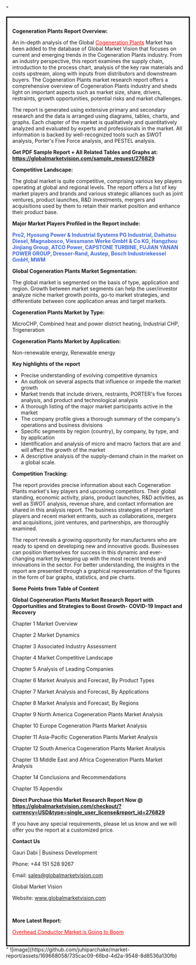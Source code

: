 "<div style='border: 3px solid black; padding: 1em;'>

<strong>Cogeneration Plants Report Overview:</strong>

An in-depth analysis of the Global <a style='color: #ff0000;' href='https://globalmarketvision.com/reports/global-cogeneration-plants-market/276829'>Cogeneration Plants</a> Market has been added to the database of Global Market Vision that focuses on current and emerging trends in the Cogeneration Plants industry. From an industry perspective, this report examines the supply chain, introduction to the process chart, analysis of the key raw materials and costs upstream, along with inputs from distributors and downstream buyers. The Cogeneration Plants market research report offers a comprehensive overview of Cogeneration Plants industry and sheds light on important aspects such as market size, share, drivers, restraints, growth opportunities, potential risks and market challenges.

The report is generated using extensive primary and secondary research and the data is arranged using diagrams, tables, charts, and graphs. Each chapter of the market is qualitatively and quantitatively analyzed and evaluated by experts and professionals in the market. All information is backed by well-recognized tools such as SWOT analysis, Porter's Five Force analysis, and PESTEL analysis.

<strong>Get PDF Sample Report + All Related Tables and Graphs at</strong><strong>:</strong><strong> <a style='color: #ff0000;' href='https://globalmarketvision.com/sample_request/276829?utm_source=linkedinPulse&utm_medium=SN&utm_campaign=SN'><strong>https://globalmarketvision.com/sample_request/276829</strong></a></strong>

<strong>Competitive Landscape:</strong>

The global market is quite competitive, comprising various key players operating at global and regional levels. The report offers a list of key market players and brands and various strategic alliances such as joint ventures, product launches, R&amp;D investments, mergers and acquisitions used by them to retain their market position and enhance their product base.

<strong>Major Market Players Profiled in the Report include:</strong>

<strong style='color: #4169e1;'>Pro2, Hyosung Power & Industrial Systems PG Industrial, Daihatsu Diesel, Magnabosco, Viessmann Werke GmbH & Co KG, Hangzhou Jinjiang Group, ATCO Power, CAPSTONE TURBINE, FUJIAN YANAN POWER GROUP, Dresser-Rand, Austep, Bosch Industriekessel GmbH, MWM</strong>

<strong>Global Cogeneration Plants Market Segmentation:</strong>

The global market is segmented on the basis of type, application and region. Growth between market segments can help the user/investor analyze niche market growth points, go-to market strategies, and differentiate between core application areas and target markets.

<strong>Cogeneration Plants Market by Type</strong><strong>:</strong>

MicroCHP, Combined heat and power district heating, Industrial CHP, Trigeneration

<strong>Cogeneration Plants Market by</strong><strong> Application:</strong>

Non-renewable energy, Renewable energy

<strong>Key highlights of the report</strong>
<ul>
  <li>Precise understanding of evolving competitive dynamics</li>
  <li>An outlook on several aspects that influence or impede the market growth</li>
  <li>Market trends that include drivers, restraints, PORTER's five forces analysis, and product and technological analysis</li>
  <li>A thorough listing of the major market participants active in the market</li>
  <li>The company profile gives a thorough summary of the company's operations and business divisions</li>
  <li>Specific segments by region (country), by company, by type, and by application</li>
  <li>Identification and analysis of micro and macro factors that are and will affect the growth of the market</li>
  <li>A descriptive analysis of the supply-demand chain in the market on a global scale.</li>
</ul>
<strong>Competition Tracking:</strong>

The report provides precise information about each Cogeneration Plants market's key players and upcoming competitors. Their global standing, economic activity, plans, product launches, R&amp;D activities, as well as SWOT analysis, revenue share, and contact information are shared in this analysis report. The business strategies of important players and recent market entrants, such as collaborations, mergers and acquisitions, joint ventures, and partnerships, are thoroughly examined.

The report reveals a growing opportunity for manufacturers who are ready to spend on developing new and innovative goods. Businesses can position themselves for success in this dynamic and ever-changing market by keeping up with the most recent trends and innovations in the sector. For better understanding, the insights in the report are presented through a graphical representation of the figures in the form of bar graphs, statistics, and pie charts.

<strong>Some Points from Table of Content</strong>

<strong>Global Cogeneration Plants Market Research Report with Opportunities and Strategies to Boost Growth- COVID-19 Impact and Recovery</strong>

Chapter 1 Market Overview

Chapter 2 Market Dynamics

Chapter 3 Associated Industry Assessment

Chapter 4 Market Competitive Landscape

Chapter 5 Analysis of Leading Companies

Chapter 6 Market Analysis and Forecast, By Product Types

Chapter 7 Market Analysis and Forecast, By Applications

Chapter 8 Market Analysis and Forecast, By Regions

Chapter 9 North America Cogeneration Plants Market Analysis

Chapter 10 Europe Cogeneration Plants Market Analysis

Chapter 11 Asia-Pacific Cogeneration Plants Market Analysis

Chapter 12 South America Cogeneration Plants Market Analysis

Chapter 13 Middle East and Africa Cogeneration Plants Market Analysis

Chapter 14 Conclusions and Recommendations

Chapter 15 Appendix

<strong>Direct Purchase this Market Research Report Now @ <a style='color: #ff0000;' href='https://globalmarketvision.com/checkout/?currency=USD&type=single_user_license&report_id=276829?utm_source=linkedinPulse&utm_medium=SN&utm_campaign=SN'><strong>https://globalmarketvision.com/checkout/?currency=USD&type=single_user_license&report_id=276829</strong></a></strong>

If you have any special requirements, please let us know and we will offer you the report at a customized price.
<p id='ember58' class='ember-view reader-content-blocks__paragraph'><strong>Contact Us</strong></p>
<p id='ember59' class='ember-view reader-content-blocks__paragraph'>Gauri Dabi | Business Development</p>
<p id='ember60' class='ember-view reader-content-blocks__paragraph'>Phone: +44 151 528 9267</p>
Email: <a href='mailto:sales@globalmarketvision.com'>sales@globalmarketvision.com</a>

Global Market Vision

Website: <a href='http://www.globalmarketvision.com/'>www.globalmarketvision.com</a>

&nbsp;

<strong>More Latest Report:</strong>

<a style='color: #ff0000;' href='https://www.linkedin.com/pulse/overhead-conductor-market-going-boom-market-and-reports-fygbf'>Overhead Conductor Market is Going to Boom</a>

</div>"
![image](https://github.com/juhiparchake/market-report/assets/169668058/735cac09-66bd-4d2a-9548-8d8536a130fb)
